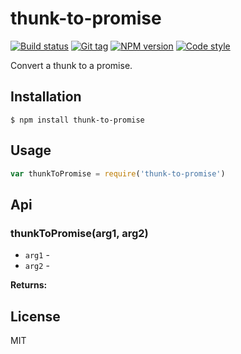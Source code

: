 
# thunk-to-promise

[![Build status][travis-image]][travis-url]
[![Git tag][git-image]][git-url]
[![NPM version][npm-image]][npm-url]
[![Code style][standard-image]][standard-url]

Convert a thunk to a promise.

## Installation

    $ npm install thunk-to-promise

## Usage

```js
var thunkToPromise = require('thunk-to-promise')

```

## Api

### thunkToPromise(arg1, arg2)

- `arg1` -
- `arg2` -

**Returns:**

## License

MIT

[travis-image]: https://img.shields.io/travis/micro-js/thunk-to-promise.svg?style=flat-square
[travis-url]: https://travis-ci.org/micro-js/thunk-to-promise
[git-image]: https://img.shields.io/github/tag/micro-js/thunk-to-promise.svg
[git-url]: https://github.com/micro-js/thunk-to-promise
[npm-image]: https://img.shields.io/npm/v/thunk-to-promise.svg?style=flat-square
[npm-url]: https://npmjs.org/package/thunk-to-promise
[standard-image]: https://img.shields.io/badge/code%20style-standard-brightgreen.svg?style=flat
[standard-url]: https://github.com/feross/standard

